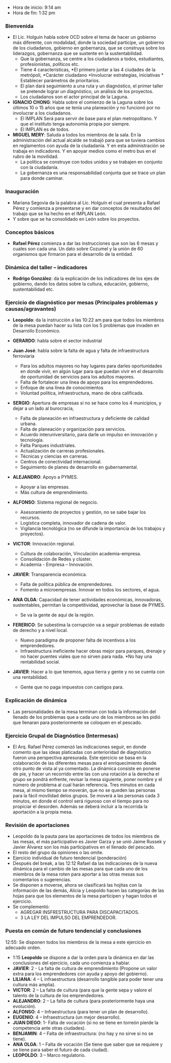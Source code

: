 * Hora de inicio: 9:14 am
* Hora de fin: 1:32 pm

### Bienvenida

* El Lic. Holguín habla sobre OCD sobre el tema de hacer un gobierno más diferente, con modalidad, donde la sociedad participe, un gobierno de los ciudadanos, gobierno en gobernanza, que se construya sobre los liderazgos, gobernanza que se sustente en la sustentabilidad.
    * Que la gobernanza, se centre a los ciudadanos a todos, estudiantes, profesionistas, políticos etc.
    * Tiene 4 características, *El primero juntar a las 4 ciudades de la metrópoli, *Carácter ciudadano *Involucrar estrategias, iniciativas * Establecer parámetros de prioritarios.
    * El plan dará seguimiento a una ruta y un diagnóstico,  el primer taller se pretende lograr un diagnóstico, un análisis de los proyectos.
    * Los ciudadanos son el actor principal de la Laguna.
* **IGNACIO CHONG**: Habla sobre el comienzo de la Laguna sobre los últimos 10 o 15 años que se tenía una planeación y no funcionó por no involucrar a los ciudadanos.
    * El IMPLAN Será para servir de base para el plan metropolitano. Y que el instituto tenga autonomía propia por siempre.
    * El IMPLAN es de todos.
* **MIGUEL MERY**: Saluda a todos los miembros de la sala. En la administración del actual alcalde se trabajó para que se tuviera cambios en reglamentos con ayuda de la ciudadanía. Y en esta administración se trabaja en indicadores. Y en apoyar medios como el metro bus en el rubro de la movilidad.
    * La política se construye con todos unidos y se trabajen en conjunto con la ciudadanía.
    * La gobernanza es una responsabilidad conjunta que se trace un plan para donde caminar.

### Inauguración

* Mariana Segovia da la palabra al Lic. Holguín el cual presenta a Rafael Pérez y comienza a presentarse y en dar conceptos de resultados del trabajo que se ha hecho en el IMPLAN León.
* Y sobre que se ha consolidado en León sobre los proyectos.

### Conceptos básicos

* **Rafael Pérez** comienza a dar las instrucciones que son las 6 mesas y cuales son cada una. Un dato sobre Cozumel y la unión de 60 organismos que firmaron para el desarrollo de la entidad.

### Dinámica del taller – indicadores

* **Rodrigo González**: da la explicación de los indicadores de los ejes de gobierno, dando los datos sobre la cultura, educación, gobierno, sustentabilidad etc.

### Ejercicio de diagnóstico por mesas (Principales problemas y causas/agravantes)

* **Leopoldo**: da la instrucción a las 10:22 am para que todos los miembros de la mesa puedan hacer su lista con los 5 problemas que invaden en Desarrollo Económico.

* **GERARDO**: habla sobre el sector industrial
* **Juan José**: habla sobre la falta de agua y falta de infraestructura ferroviaria
    * Para los adultos mayores no hay lugares para darles oportunidades en donde vivir, en algún lugar para que puedan vivir en el desarrollo de oportunidad de servicios para los adultos mayores.
    * Falta de fortalecer una línea de apoyo para los emprendedores.
    * Enfoque de una línea de conocimientos
    * Voluntad política, infraestructura, mano de obra calificada.
* **SERGIO**: Apertura de empresas si no se hace como los 4 municipios, y dejar a un lado al burocracia,
    * Falta de planeación en infraestructura y deficiente de calidad urbana.
    * Falta de planeación y organización para servicios.
    * Acuerdo interuniversitario, para darle un impulso en innovación y tecnología.
    * Falta Parques industriales.
    * Actualización de carreras profesionales.
    * Técnicas y ciencias en carreras.
    * Centros de conectividad internacional.
    * Seguimiento de planes de desarrollo en gubernamental.
* **ALEJANDRO**: Apoyo a PYMES.
    * Apoyar a las empresas.
    * Más cultura de emprendimiento.
* **ALFONSO**: Sistema regional de negocio.
    * Asesoramiento de proyectos y gestión, no se sabe bajar los  recursos.
    * Logística completa, innovador de cadena de valor.
    * Vigilancia tecnológica (no se difunde la importancia de los trabajos y proyectos).
* **VICTOR**: Innovación regional.
    * Cultura de colaboración, Vinculación academia-empresa.
    * Consolidación de Redes y clúster.
    * Academia - Empresa – Innovación.
* **JAVIER**: Transparencia económica.
    * Falta de política pública de emprendedores.
    * Fomento a microempresas. Innovar en todos los sectores, el agua.
* **ANA OLGA**: Capacidad de tener actividades económicas, innovadoras, sustentables, permitan la competitividad, aprovechar la base de PYMES.
    * Se va la gente de aquí de la región.
* **FERERICO**: Se subestima la corrupción va a seguir problemas de estado de derecho y a nivel local.
    * Nuevo paradigma de proponer falta de incentivos a los emprendedores.
    * Infraestructura ineficiente hacer obras mejor para parques, drenaje y no hacer puentes viales que no sirven para nada. *No hay una rentabilidad social.
* **JAVIER**: Hacer a lo que tenemos, agua tierra y gente y no se cuenta con una rentabilidad.
    * Gente que no paga impuestos con castigos para.

### Explicación de dinámica

* Las personalidades de la mesa terminan con toda la información del llenado de los problemas que a cada uno de los miembros se les pidió que llenaran para posteriormente se coloquen en el pescado.

### Ejercicio Grupal de Diagnóstico (Intermesas)

 * El Arq. Rafael Pérez comenzó las indicaciones seguir, en donde comento que las ideas platicadas con anterioridad de diagnóstico fueron una perspectiva apresurada. Este ejercicio se basa en la  colaboración  de las diferentes mesas para el enriquecimiento desde otro punto de vista al ya comentado. La dinámica consiste en ponerse de pie, y hacer un recorrido entre las  con una rotación a la derecha el grupo se pondrá enfrente, revisar la mesa siguiente, poner nombre y el número de problema al cual harán referencia. Tres minutos en cada mesa, al mismo tiempo se moverán, que no se queden las personas para la fácil movilidad delos grupos. Se moverá a las personas cada 3 minutos, en donde el control será riguroso con el tiempo para no propiciar el desorden. Además se deberá incluir a la recorrida la aportación a la propia mesa.


### Revisión de aportaciones

* Leopoldo da la pauta para las aportaciones de todos los miembros de las mesas, el más participativo es Javier Garza y se unió Jaime Russek y Javier Álvarez son los más participativos en el llenado del pescado.
* El resto del grupo da opiniones o las omite.
* Ejercicio individual de futuro tendencial (ponderación)
* Después del break, a las 12:12 Rafael da las indicaciones de la nueva dinámica para el cambio de las mesas para que cada uno de los miembros de la mesa roten para aportar a las otras mesas sus comentarios o sugerencias.
* Se disponen  a moverse, ahora se clasificará las hojitas con la información de las demás, Alicia y Leopoldo hacen las categorías de las hojas para que los elementos de la mesa participen y hagan todos el ejercicio.
* Se complementó:
    * AGREGAR INSFRESTRUCTURA PARA DISCAPACITADOS.
    * 3 LA LEY DEL IMPULSO DEL EMPRENDEDOR.

### Puesta en común de futuro tendencial y conclusiones

12:55: Se disponen todos los miembros de la mesa a este ejercicio en adecuado orden.


* 1:15 **Leopoldo** se dispone a dar la orden para la dinámica en dar las conclusiones del ejercicio, cada uno comienza a hablar.
* **JAVIER**: 2 - La falta de cultura de emprendimiento (Propone un valor extra para los emprendedores con ayuda y apoyo del gobierno).
* **LILIANA**: 4 – L infraestructura (desarrollo tangible para poder tener una cultura más amplia).
* **VICTOR**: 2 – La falta de cultura (para que la gente sepa y valore el talento de la cultura de los emprendedores.
* **ALEJANDRO**: 2 – La falta de cultura (para posteriormente haya una evolución).
* **ALFONSO**: 4 – Infraestructura (para tener un plan de desarrollo).
* **EUGENIO**: 4 – Infraestructura (un mejor desarrollo).
* **JUAN DIEGO**: 1- Falta de vocación (si no se tiene en torreón pierde la competencia ante otras ciudades).
* **BENJAMIN**: 4 – Falta de infraestructura: (no hay y no sirve si no se tiene).
* **ANA OLGA**: 1 – Falta de vocación (Se tiene que saber que se requiere y se tiene para saber el futuro de cada ciudad).
* **LEOPOLDO**: 3 – Marco regulatorio.

